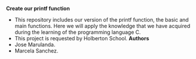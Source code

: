 **Create our printf function**
- This repository includes our version of the printf function, the basic and main functions.
Here we will apply the knowledge that we have acquired during the learning of the programming language C.
- This project is requested by Holberton School.
**Authors**
- Jose Marulanda.
- Marcela Sanchez.